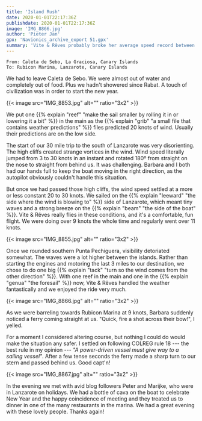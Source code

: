```yaml
---
title: 'Island Rush'
date: 2020-01-01T22:17:36Z
publishdate: 2020-01-01T22:17:36Z
image: 'IMG_8866.jpg'
author: 'Pieter Jan'
gpx: 'Navionics_archive_export 51.gpx'
summary: 'Vite & Rêves probably broke her average speed record between La Graciosa and the south of Lanzarote.'
---
```


`From: Caleta de Sebo, La Graciosa, Canary Islands`<br/>
`To: Rubicon Marina, Lanzarote, Canary Islands`

We had to leave Caleta de Sebo. We were almost out of water and completely out of food. Plus we hadn't showered since Rabat. A touch of civilization was in order to start the new year.

{{< image src="IMG_8853.jpg" alt="" ratio="3x2" >}}

We put one {{% explain "reef" "make the sail smaller by rolling it in or lowering it a bit" %}} in the main as the {{% explain "grib" "a small file that contains weather predictions" %}} files predicted 20 knots of wind. Usually their predictions are on the low side.

The start of our 30 mile trip to the south of Lanzarote was very disorienting. The high cliffs created strange vortices in the wind. Wind speed literally jumped from 3 to 30 knots in an instant and rotated 180º from straight on the nose to straight from behind us. It was challenging. Barbara and I both had our hands full to keep the boat moving in the right direction, as the autopilot obviously couldn't handle this situation.

But once we had passed those high cliffs, the wind speed settled at a more or less constant 20 to 30 knots. We sailed on the {{% explain "leeward" "the side where the wind is blowing to" %}} side of Lanzarote, which meant tiny waves and a strong breeze on the {{% explain "beam" "the side of the boat" %}}. Vite & Rêves really flies in these conditions, and it's a comfortable, fun flight. We were doing over 9 knots the whole time and regularly went over 11 knots.

{{< image src="IMG_8855.jpg" alt="" ratio="3x2" >}}

Once we rounded southern Punta Pechiguera, visibility detoriated somewhat. The waves were a lot higher between the islands. Rather than starting the engines and motoring the last 3 miles to our destination, we chose to do one big {{% explain "tack" "turn so the wind comes from the other direction" %}}. With one reef in the main and one in the {{% explain "genua" "the foresail" %}} now, Vite & Rêves handled the weather fantastically and we enjoyed the ride very much.

{{< image src="IMG_8866.jpg" alt="" ratio="3x2" >}}

As we were barreling towards Rubicon Marina at 9 knots, Barbara suddenly noticed a ferry coming straight at us. "Quick, fire a shot across their bow!", I yelled.

For a moment I considered altering course, but nothing I could do would make the situation any safer. I settled on following COLREG rule 18 --- the best rule in my opinion --- _"A power-driven vessel must give way to a sailing vessel"_. After a few tense seconds the ferry made a sharp turn to our stern and passed behind us. Good capt'n!

{{< image src="IMG_8867.jpg" alt="" ratio="3x2" >}}

In the evening we met with avid blog followers Peter and Marijke, who were in Lanzarote on holidays. We had a bottle of cava on the boat to celebrate New Year and the happy coincidence of meeting and they treated us to dinner in one of the many restaurants in the marina. We had a great evening with these lovely people. Thanks again!
